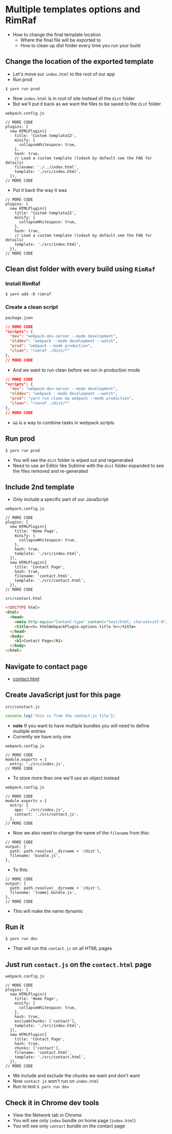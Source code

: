 # Multiple templates options and RimRaf
* How to change the final template location
    - Where the final file will be exported to
    - How to clean up dist folder every time you run your build

## Change the location of the exported template
* Let's move our `index.html` to the root of our app
* Run prod

`$ yarn run prod`

* Now `index.html` is in root of site instead of the `dist` folder
* But we'll put it back as we want the files to be saved to the `dist` folder

`webpack.config.js`

```
// MORE CODE
plugins: [
  new HTMLPlugin({
    title: 'Custom template22',
    minify: {
      collapseWhitespace: true,
    },
    hash: true,
    // Load a custom template (lodash by default see the FAQ for details)
    filename: './../index.html',
    template: './src/index.html',
  }),
// MORE CODE
```

* Put it back the way it was

```
// MORE CODE
plugins: [
  new HTMLPlugin({
    title: 'Custom template22',
    minify: {
      collapseWhitespace: true,
    },
    hash: true,
    // Load a custom template (lodash by default see the FAQ for details)
    template: './src/index.html',
  }),
// MORE CODE
```

## Clean dist folder with every build using `RimRaf`
### Install RimRaf
`$ yarn add -D rimraf`

### Create a clean script
`package.json`

```json
// MORE CODE
"scripts": {
  "dev": "webpack-dev-server --mode development",
  "olddev": "webpack --mode development --watch",
  "prod": "webpack --mode production",
  "clean": "rimraf ./dist/*"
},
// MORE CODE
```

* And we want to run clean before we run in production mode

```json
// MORE CODE
"scripts": {
  "dev": "webpack-dev-server --mode development",
  "olddev": "webpack --mode development --watch",
  "prod": "yarn run clean && webpack --mode production",
  "clean": "rimraf ./dist/*"
},
// MORE CODE
```

* `&&` is a way to combine tasks in webpack scripts

## Run prod
`$ yarn run prod`

* You will see the `dist` folder is wiped out and regenerated
* Need to use an Editor like Sublime with the `dist` folder expanded to see the files removed and re-generated

## Include 2nd template
* Only include a specific part of our JavaScript

`webpack.config.js`

```
// MORE CODE
plugins: [
  new HTMLPlugin({
    title: 'Home Page',
    minify: {
      collapseWhitespace: true,
    },
    hash: true,
    template: './src/index.html',
  }),
  new HTMLPlugin({
    title: 'Contact Page',
    hash: true,
    filename: 'contact.html',
    template: './src/contact.html',
  }),
// MORE CODE
```

`src/contact.html`

```html
<!DOCTYPE html>
<html>
  <head>
    <meta http-equiv="Content-type" content="text/html; charset=utf-8"/>
    <title><%= htmlWebpackPlugin.options.title %></title>
  </head>
  <body>
    <h1>Contact Page</h1>
  </body>
</html>
```

## Navigate to contact page
* [contact.html](http://localhost:9000/contact.html)

## Create JavaScript just for this page
`src/constact.js`

```js
console.log('this is from the contact.js file');
```

* **note** If you want to have multiple bundles you will need to define multiple entries
* Currently we have only one

`webpack.config.js`

```
// MORE CODE
module.exports = {
  entry: './src/index.js',
// MORE CODE
```

* To store more than one we'll use an object instead

`webpack.config.js`

```
// MORE CODE
module.exports = {
  entry: {
    app: './src/index.js',
    contact: './src/contact.js',
  },
// MORE CODE
```

* Now we also need to change the name of the `filename` from this:

```
// MORE CODE
output: {
  path: path.resolve(__dirname + '/dist'),
  filename: 'bundle.js',
},
```

* To this:

```
// MORE CODE
output: {
  path: path.resolve(__dirname + '/dist'),
  filename: '[name].bundle.js',
},
// MORE CODE
```

* This will make the name dynamic

## Run it
`$ yarn run dev`

* That will run the `contact.js` on all HTML pages

## Just run `contact.js` on the `contact.html` page

`webpack.config.js`

```
// MORE CODE
plugins: [
  new HTMLPlugin({
    title: 'Home Page',
    minify: {
      collapseWhitespace: true,
    },
    hash: true,
    excludeChunks: ['contact'],
    template: './src/index.html',
  }),
  new HTMLPlugin({
    title: 'Contact Page',
    hash: true,
    chunks: ['contact'],
    filename: 'contact.html',
    template: './src/contact.html',
  }),
// MORE CODE
```

* We include and exclude the chunks we want and don't want
* Now `contact.js` won't run on `index.html`
* Run to test `$ yarn run dev`

## Check it in Chrome dev tools
* View the Network tab in Chrome
* You will see only `index` bundle on home page (`index.html`)
* You will see only `contact` bundle on the contact page
